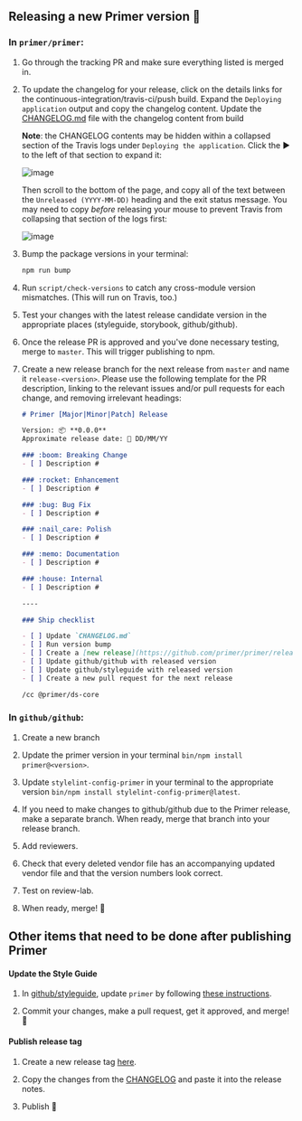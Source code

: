 ## Releasing a new Primer version 🎉


### In `primer/primer`:


1. Go through the tracking PR and make sure everything listed is merged in.

2. To update the changelog for your release, click on the details links for the continuous-integration/travis-ci/push build. Expand the `Deploying application` output and copy the changelog content. Update the [CHANGELOG.md](https://github.com/primer/primer/blob/master/CHANGELOG.md) file with the changelog content from build

    **Note**: the CHANGELOG contents may be hidden within a collapsed section of the Travis logs under `Deploying the application`. Click the ▶ to the left of that section to expand it:
    
   ![image](https://user-images.githubusercontent.com/113896/48871307-0be2eb00-ed99-11e8-97ab-b9119ac4b7d3.png)

    Then scroll to the bottom of the page, and copy all of the text between the `Unreleased (YYYY-MM-DD)` heading and the exit status message. You may need to copy _before_ releasing your mouse to prevent Travis from collapsing that section of the logs first:
    
   ![image](https://user-images.githubusercontent.com/113896/48871298-f7065780-ed98-11e8-9160-c1016d61d042.png)

3. Bump the package versions in your terminal:

   ```sh
   npm run bump
   ```

4. Run `script/check-versions` to catch any cross-module version mismatches. (This will run on Travis, too.)

5. Test your changes with the latest release candidate version in the appropriate places (styleguide, storybook, github/github).

6. Once the release PR is approved and you've done necessary testing, merge to `master`. This will trigger publishing to npm.

7. Create a new release branch for the next release from `master` and name it `release-<version>`. Please use the following template for the PR description, linking to the relevant issues and/or pull requests for each change, and removing irrelevant headings:

    ```md
    # Primer [Major|Minor|Patch] Release

    Version: 📦 **0.0.0**
    Approximate release date: 📆 DD/MM/YY

    ### :boom: Breaking Change
    - [ ] Description #

    ### :rocket: Enhancement
    - [ ] Description #

    ### :bug: Bug Fix
    - [ ] Description #
    
    ### :nail_care: Polish
    - [ ] Description #
    
    ### :memo: Documentation
    - [ ] Description #
    
    ### :house: Internal
    - [ ] Description #

    ----

    ### Ship checklist

    - [ ] Update `CHANGELOG.md`
    - [ ] Run version bump
    - [ ] Create a [new release](https://github.com/primer/primer/releases/new)
    - [ ] Update github/github with released version
    - [ ] Update github/styleguide with released version
    - [ ] Create a new pull request for the next release

    /cc @primer/ds-core
    ```


### In `github/github`:

1. Create a new branch

2. Update the primer version in your terminal  `bin/npm install primer@<version>`.

3. Update `stylelint-config-primer` in your terminal to the appropriate version `bin/npm install stylelint-config-primer@latest`.

4. If you need to make changes to github/github due to the Primer release, make a separate branch. When ready, merge that branch into your release branch.

5. Add reviewers.

6. Check that every deleted vendor file has an accompanying updated vendor file and that the version numbers look correct.

7. Test on review-lab.

8. When ready, merge! 🎉


## Other items that need to be done after publishing Primer

#### Update the Style Guide

1. In [github/styleguide](https://github.com/github/styleguide), update `primer` by following [these instructions](https://github.com/github/styleguide/#adding-new-content-from-primer).

2. Commit your changes, make a pull request, get it approved, and merge! 🚀


#### Publish release tag

1. Create a new release tag [here](https://github.com/primer/primer/releases/new).

2. Copy the changes from the [CHANGELOG](https://github.com/primer/primer/blob/master/CHANGELOG.md) and paste it into the release notes.

3. Publish 🎉

